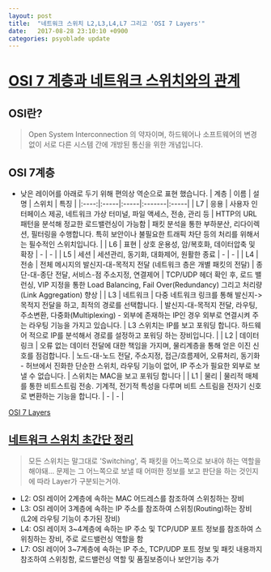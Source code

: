```yaml
---
layout: post
title:  "네트워크 스위치 L2,L3,L4,L7 그리고 'OSI 7 Layers'"
date:   2017-08-28 23:10:10 +0900
categories: psyoblade update
---
```

# [OSI 7 계층과 네트워크 스위치와의 관계](http://soul0.tistory.com/140)
## OSI란?
> Open System Interconnection 의 약자이며, 하드웨어나 소프트웨어의 변경 없이 서로 다른 시스템 간에 개방된 통신을 위한 개념입니다.


## OSI 7계층
* 낮은 레이어를 아래로 두기 위해 편의상 역순으로 표현 했습니다.
| 계층 | 이름 | 설명 | 스위치 | 특징 |
|:----:|:-----|:-----|:-------|:-----|
| L7 | 응용 | 사용자 인터페이스 제공, 네트워크 가상 터미널, 파일 액세스, 전송, 관리 등 | HTTP의 URL 패턴을 분석해 정교한 로드밸런싱이 가능함 | 패킷 분석을 통한 부하분산, 리다이렉션, 필터링을 수행합니다. 특히 보안이나 불필요한 트래픽 차단 등의 처리를 위해서는 필수적인 스위치입니다. |
| L6 | 표현 | 상호 운용성, 암/복호화, 데이터압축 및 확장 | - | - |
| L5 | 세션 | 세션관리, 동기화, 대화제어, 원활한 종료 | - | - |
| L4 | 전송 | 전체 메시지의 발신지-대-목적지 전달 (네트워크 층은 개별 패킷의 전달) | 종단-대-종단 전달, 서비스-점 주소지정, 연결제어 | TCP/UDP 헤더 확인 후, 로드 밸런싱, VIP 지정을 통한 Load Balancing, Fail Over(Redundancy) 그리고 처리량(Link Aggregation) 향상 |
| L3 | 네트워크 | 다중 네트워크 링크를 통해 발신지->목적지 전달을 하고, 최적의 경로를 선택합니다.  | 발신지-대-목적지 전달, 라우팅, 주소변환, 다중화(Multiplexing) - 외부에 존재하는 IP인 경우 외부로 연결시켜 주는 라우팅 기능을 가지고 있습니다. | L3 스위치는 IP를 보고 포워딩 합니다. 하드웨어 적으로 IP를 분석해서 경로를 설정하고 포워딩 하는 장비입니다. |
| L2 | 데이터링크 | 오류 없는 데이터 전달에 대한 책임을 가지며, 물리계층을 통해 얻은 이진 신호를 점검합니다. | 노드-대-노드 전달, 주소지정, 접근/흐름제어, 오류처리, 동기화 - 허브에서 진화한 단순한 스위치, 라우팅 기능이 없어, IP 주소가 필요한 외부로 보낼 수 없습니다. | 스위치는 MAC을 보고 포워딩 합니다 |
| L1 | 물리 | 물리적 매체를 통한 비트스트림 전송. 기계적, 전기적 특성을 다루며 비트 스트림을 전자기 신호로 변환하는 기능을 합니다. | - | - |

[OSI 7 Layers](images/osi_7_layers.png)

## [네트워크 스위치 초간단 정리](http://defensecurity.tistory.com/9)
> 모든 스위치는 말그대로 'Switching', 즉 패킷을 어느쪽으로 보내야 하는 역할을 해야돼... 문제는 그 어느쪽으로 보낼 때 어떠한 정보를 보고 판단을 하는 것인지에 따라 Layer가 구분되는거야.
* L2: OSI 레이어 2계층에 속하는 MAC 어드레스를 참조하여 스위칭하는 장비
* L3: OSI 레이어 3계층에 속하는 IP 주소를 참조하여 스위칭(Routing)하는 장비 (L2에 라우팅 기능이 추가된 장비)
* L4: OSI 레이저 3~4계층에 속하는 IP 주소 및 TCP/UDP 포트 정보를 참조하여 스위칭하는 장비, 주로 로드밸런싱 역할을 함
* L7: OSI 레이어 3~7계층에 속하는 IP 주소, TCP/UDP 포트 정보 및 패킷 내용까지 참조하여 스위칭함, 로드밸런싱 역할 및 품질보증이나 보안기능 추가

